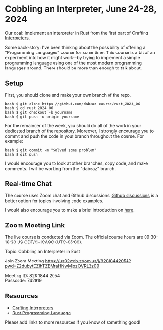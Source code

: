 Cobbling an Interpreter, June 24-28, 2024
=========================================

Our goal: Implement an interpreter in Rust from the first part of
[Crafting Interpreters](https://craftinginterpreters.com).

Some back-story: I've been thinking about the possibility of offering
a "Programming Languages" course for some time.  This course is a bit
of an experiment into how it might work--by trying to implement a simple
programming language using one of the most modern programming languages
around.   There should be more than enough to talk about.

Setup
-----

First, you should clone and make your own branch of the repo.

```
bash $ git clone https://github.com/dabeaz-course/rust_2024_06
bash $ cd rust_2024_06
bash $ git checkout -b yourname
bash $ git push -u origin yourname
```

For the remainder of the week, you should do all of the work in your
dedicated branch of the repository.  Moreover, I strongly encourage
you to commit and push the code in your branch throughout the
course. For example:

```
bash $ git commit -m "Solved some problem"
bash $ git push
```

I would encourage you to look at other branches, copy code, and make
comments.   I will be working from the "dabeaz" branch.

Real-time Chat
--------------

The course uses Zoom chat and Github discussions.  [Github discussions](https://github.com/dabeaz-course/rust_2024_06/discussions)
is a better option for topics involving code examples.

I would also encourage you to make a brief introduction on [here](https://github.com/dabeaz-course/rust_2024_06/discussions/1).

Zoom Meeting Link
-----------------

The live course is conducted via Zoom.  The official course hours are
09:30-16:30 US CDT/CHICAGO (UTC-05:00).  

Topic: Cobbling an Interpreter in Rust

Join Zoom Meeting
https://us02web.zoom.us/j/82818442054?pwd=Z2dubytDZlhTZEMraHNwMlpzOVRLZz09

Meeting ID: 828 1844 2054  
Passcode: 742919  

Resources
---------

* [Crafting Interpreters](https://craftinginterpreters.com)
* [Rust Programming Language](https://www.rust-lang.org)

Please add links to more resources if you know of something good!

